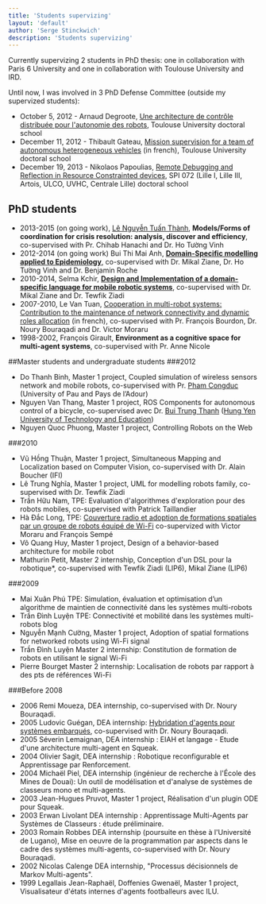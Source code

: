 ```yaml
---
title: 'Students supervizing'
layout: 'default'
author: 'Serge Stinckwich'
description: 'Students supervizing'
---
```

Currently supervizing 2 students in PhD thesis: one in collaboration with Paris 6 University and one in collaboration with Toulouse
University and IRD.

Until now, I was involved in 3 PhD Defense Committee (outside my supervized students):

- October 5, 2012 - Arnaud Degroote, [Une architecture de contrôle distribuée pour l'autonomie des robots](http://tel.archives-ouvertes.fr/tel-00766861), Toulouse University doctoral school
- December 11, 2012 - Thibault Gateau, [Mission supervision for a team of autonomous heterogeneous vehicles](http://ori-oai.isae.fr/ori-oai-search/notice/view/isae-843) (in french), Toulouse University doctoral school
- December 19, 2013 - Nikolaos Papoulias, [Remote Debugging and Reflection in Resource Constrainted devices](http://tel.archives-ouvertes.fr/tel-00932796), SPI 072 (Lille I, Lille III, Artois, ULCO, UVHC, Centrale Lille) doctoral school

## PhD students
- 2013-2015 (on going work), [Lê Nguyễn Tuấn Thành](http://daidungsi.wordpress.com/), **Models/Forms of coordination for crisis resolution: analysis, discover and efficiency**, co-supervised with Pr. Chihab Hanachi and Dr. Ho Tường Vinh
- 2012-2014 (on going work) Bui Thi Mai Anh, **[Domain-Specific modelling applied to Epidemiology](https://edite-de-paris.fr/public//phd/html/10208701)**, co-supervised with Dr. Mikal Ziane, Dr. Ho Tường Vinh and Dr. Benjamin Roche
- 2010-2014, Selma Kchir, **[Design and Implementation of a domain-specific language for mobile robotic systems](https://edite-de-paris.fr/public//phd/html/10059560)**, co-supervised with Dr. Mikal Ziane and Dr. Tewfik Ziadi
- 2007-2010, Le Van Tuan, [Cooperation in multi-robot systems: Contribution to the maintenance of network connectivity and dynamic roles allocation](http://sma.lip6.fr/Csma/theses/THESE_LE2010.pdf) (in french), co-supervised with Pr. François Bourdon, Dr. Noury Bouraqadi and Dr. Victor Moraru
- 1998-2002, François Girault, **Environment as a cognitive space for multi-agent systems**, co-supervised with Pr. Anne Nicole

##Master students and undergraduate students
###2012
- Do Thanh Binh, Master 1 project, Coupled simulation of wireless sensors network and mobile robots, co-supervised with Pr. [Pham Congduc](http://web.univ-pau.fr/~cpham/) (University of Pau and Pays de l’Adour)
- Nguyen Van Thang, Master 1 project, ROS Components for autonomous control of a bicycle, co-supervised avec Dr. [Bui Trung Thanh](http://buitrungthanh.wordpress.com/) ([Hung Yen University of Technology and Education](http://www.utehy.edu.vn/))
- Nguyen Quoc Phuong, Master 1 project, Controlling Robots on the Web

###2010
- Vũ Hồng Thuận, Master 1 project, Simultaneous Mapping and Localization based on Computer Vision, co-supervised with Dr. Alain Boucher (IFI)
- Lê Trung Nghĩa, Master 1 project, UML for modelling robots family, co-supervised with Dr. Tewfik Ziadi
- Trần Hữu Nam, TPE: Evaluation d'algorithmes d'exploration pour des robots mobiles, co-supervised with Patrick Taillandier
- Hà Đắc Long, TPE: [Couverture radio et adoption de formations spatiales par un groupe de robots équipé de Wi-Fi](http://www.ifi.auf.org/site_data/rapports/tpe-promo15/hdlong_rapport.pdf) co-supervized with Victor Moraru and François Sempé
- Võ Quang Huy, Master 1 project, Design of a behavior-based architecture for mobile robot
- Mathurin Petit, Master 2 internship, Conception d'un DSL pour la robotique*, co-supervised with Tewfik Ziadi (LIP6), Mikal Ziane (LIP6)

###2009
- Mai Xuân Phú TPE: Simulation, évaluation et optimisation d’un algorithme de maintien de connectivité dans les systèmes multi-robots
- Trần Đình Luyện TPE: Connectivité et mobilité dans les systèmes multi-robots blog
- Nguyễn Mạnh Cường, Master 1 project, Adoption of spatial formations for networked robots using Wi-Fi signal
- Trần Đình Luyện Master 2 internship: Constitution de formation de robots en utilisant le signal Wi-Fi
- Pierre Bourget Master 2 internship: Localisation de robots par rapport à des pts de références Wi-Fi

###Before 2008
- 2006 Remi Moueza, DEA internship, co-supervised with Dr. Noury Bouraqadi.
- 2005 Ludovic Guégan, DEA internship: [Hybridation d'agents pour systèmes embarqués](http://csl.mines-douai.fr/research/uploads/guegan2005MasterThesis.pdf), co-supervised with Dr. Noury Bouraqadi.
- 2005 Séverin Lemaignan, DEA internship : EIAH et langage - Etude d'une architecture multi-agent en Squeak.
- 2004 Olivier Sagit, DEA internship : Robotique reconfigurable et Apprentissage par Renforcement.
- 2004 Michaël Piel, DEA internship (ingénieur de recherche à l'École des Mines de Douai): Un outil de modélisation et d'analyse de systèmes de classeurs mono et multi-agents.
- 2003 Jean-Hugues Pruvot, Master 1 project, Réalisation d'un plugin ODE pour Squeak.
- 2003 Erwan Livolant DEA internship : Apprentissage Multi-Agents par Systèmes de Classeurs : étude préliminaire.
- 2003 Romain Robbes DEA internship (poursuite en thèse à l'Université de Lugano), Mise en oeuvre de la programmation par aspects dans le cadre des systèmes multi-agents, co-supervised with Dr. Noury Bouraqadi.
- 2002 Nicolas Calenge DEA internship, "Processus décisionnels de Markov Multi-agents".
- 1999 Legallais Jean-Raphaël, Doffenies Gwenaël, Master 1 project, Visualisateur d'états internes d'agents footballeurs avec ILU.
